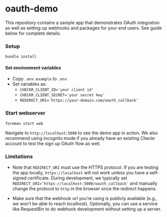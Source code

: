 # oauth-demo

This repository contains a sample app that demonstrates OAuth integration as well as setting up webhooks and packages for your end users. See guide below for complete details.

### Setup
`bundle install`

#### Set environment variables

* Copy `.env.example` to `.env`
* Set variables as:
  * `CHECKR_CLIENT_ID='your client id'`
  * `CHECKR_CLIENT_SECRET='your secret key'`
  * `REDIRECT_URI='https://your-domain.com/oauth_callback'`

### Start webserver
`foreman start web`

Navigate to `http://localhost:5000` to see the demo app in action. We also recommend using incognito mode if you already have an existing Checkr account to test the sign up OAuth flow as well.

### Limitations
- Note that `REDIRECT_URI` must use the HTTPS protocol. If you are testing the app locally, `https://localhost` will not work unless you have a self-signed certificate. During development, we typically set `REDIRECT_URI='https://localhost:5000/oauth_callback'` and manually change the protocol to `http` in the browser once the redirect happens.

- Make sure that the webhook url you’re using is publicly available (e.g., we won’t be able to reach localhost). Optionally, you can use a service like RequestBin to do webhook development without setting up a server.
